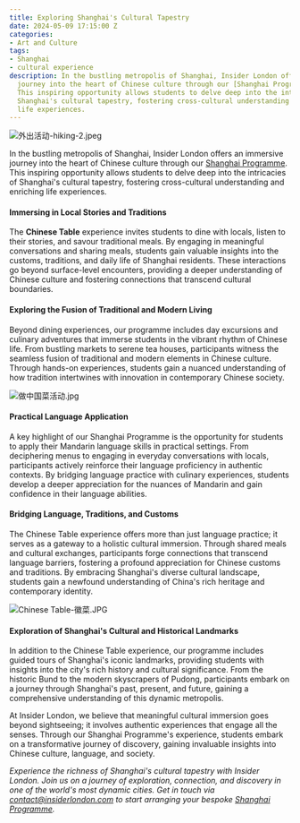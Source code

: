 ```yaml
---
title: Exploring Shanghai's Cultural Tapestry
date: 2024-05-09 17:15:00 Z
categories:
- Art and Culture
tags:
- Shanghai
- cultural experience
description: In the bustling metropolis of Shanghai, Insider London offers an immersive
  journey into the heart of Chinese culture through our [Shanghai Programme](https://www.insiderlondon.com/asia/shanghai/immersive-programme/).
  This inspiring opportunity allows students to delve deep into the intricacies of
  Shanghai's cultural tapestry, fostering cross-cultural understanding and enriching
  life experiences.
---
```


![外出活动-hiking-2.jpeg](/uploads/%E5%A4%96%E5%87%BA%E6%B4%BB%E5%8A%A8-hiking-2.jpeg)

In the bustling metropolis of Shanghai, Insider London offers an immersive journey into the heart of Chinese culture through our [Shanghai Programme](https://www.insiderlondon.com/asia/shanghai/immersive-programme/). This inspiring opportunity allows students to delve deep into the intricacies of Shanghai's cultural tapestry, fostering cross-cultural understanding and enriching life experiences.

#### Immersing in Local Stories and Traditions

The **Chinese Table** experience invites students to dine with locals, listen to their stories, and savour traditional meals. By engaging in meaningful conversations and sharing meals, students gain valuable insights into the customs, traditions, and daily life of Shanghai residents. These interactions go beyond surface-level encounters, providing a deeper understanding of Chinese culture and fostering connections that transcend cultural boundaries.

#### Exploring the Fusion of Traditional and Modern Living

Beyond dining experiences, our programme includes day excursions and culinary adventures that immerse students in the vibrant rhythm of Chinese life. From bustling markets to serene tea houses, participants witness the seamless fusion of traditional and modern elements in Chinese culture. Through hands-on experiences, students gain a nuanced understanding of how tradition intertwines with innovation in contemporary Chinese society.

![做中国菜活动.jpg](/uploads/%E5%81%9A%E4%B8%AD%E5%9B%BD%E8%8F%9C%E6%B4%BB%E5%8A%A8.jpg)

#### Practical Language Application

A key highlight of our Shanghai Programme is the opportunity for students to apply their Mandarin language skills in practical settings. From deciphering menus to engaging in everyday conversations with locals, participants actively reinforce their language proficiency in authentic contexts. By bridging language practice with culinary experiences, students develop a deeper appreciation for the nuances of Mandarin and gain confidence in their language abilities.

#### Bridging Language, Traditions, and Customs

The Chinese Table experience offers more than just language practice; it serves as a gateway to a holistic cultural immersion. Through shared meals and cultural exchanges, participants forge connections that transcend language barriers, fostering a profound appreciation for Chinese customs and traditions. By embracing Shanghai's diverse cultural landscape, students gain a newfound understanding of China's rich heritage and contemporary identity.

![Chinese Table-徽菜.JPG](/uploads/Chinese%20Table-%E5%BE%BD%E8%8F%9C.JPG)

#### Exploration of Shanghai's Cultural and Historical Landmarks

In addition to the Chinese Table experience, our programme includes guided tours of Shanghai's iconic landmarks, providing students with insights into the city's rich history and cultural significance. From the historic Bund to the modern skyscrapers of Pudong, participants embark on a journey through Shanghai's past, present, and future, gaining a comprehensive understanding of this dynamic metropolis.

At Insider London, we believe that meaningful cultural immersion goes beyond sightseeing; it involves authentic experiences that engage all the senses. Through our Shanghai Programme's experience, students embark on a transformative journey of discovery, gaining invaluable insights into Chinese culture, language, and society.

*Experience the richness of Shanghai's cultural tapestry with Insider London. Join us on a journey of exploration, connection, and discovery in one of the world's most dynamic cities. Get in touch via [contact@insiderlondon.com](mailto:contact@insiderlondon.com) to start arranging your bespoke [Shanghai Programme](https://www.insiderlondon.com/asia/shanghai/immersive-programme/).*

